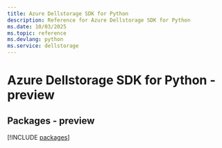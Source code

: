 ```yaml
---
title: Azure Dellstorage SDK for Python
description: Reference for Azure Dellstorage SDK for Python
ms.date: 10/03/2025
ms.topic: reference
ms.devlang: python
ms.service: dellstorage
---
```

# Azure Dellstorage SDK for Python - preview
## Packages - preview
[!INCLUDE [packages](dellstorage-index.md)]
